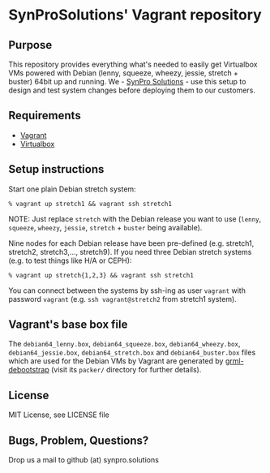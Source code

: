# SynProSolutions' Vagrant repository

## Purpose

This repository provides everything what's needed to easily get Virtualbox VMs powered with Debian (lenny, squeeze, wheezy, jessie, stretch + buster) 64bit up and running.
We - [SynPro Solutions](https://synpro-solutions.com/) - use this setup to design and test system changes before deploying them to our customers.

## Requirements

* [Vagrant](https://www.vagrantup.com/)
* [Virtualbox](https://www.virtualbox.org/)

## Setup instructions

Start one plain Debian stretch system:

```
% vagrant up stretch1 && vagrant ssh stretch1
```

NOTE: Just replace `stretch` with the Debian release you want to use (`lenny`, `squeeze`, `wheezy`, `jessie`, `stretch` + `buster` being available).

Nine nodes for each Debian release have been pre-defined (e.g. stretch1, stretch2, stretch3,..., stretch9).
If you need three Debian stretch systems (e.g. to test things like H/A or CEPH):

```
% vagrant up stretch{1,2,3} && vagrant ssh stretch1
```

You can connect between the systems by ssh-ing as user `vagrant` with password `vagrant` (e.g. `ssh vagrant@stretch2` from stretch1 system).

## Vagrant's base box file

The `debian64_lenny.box`, `debian64_squeeze.box`, `debian64_wheezy.box`, `debian64_jessie.box`, `debian64_stretch.box` and `debian64_buster.box` files which are used for the Debian VMs by Vagrant are generated by [grml-debootstrap](https://github.com/grml/grml-debootstrap) (visit its `packer/` directory for further details).

## License

MIT License, see LICENSE file

## Bugs, Problem, Questions?

Drop us a mail to github (at) synpro.solutions
